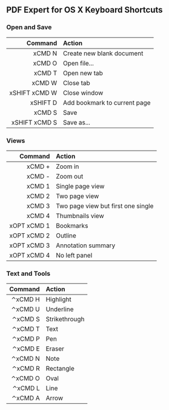 ## PDF Expert for OS X Keyboard Shortcuts

### Open and Save

Command | Action
--: | :--
xCMD N | Create new blank document
xCMD O | Open file...
xCMD T | Open new tab
xCMD W | Close tab
xSHIFT xCMD W | Close window
xSHIFT D | Add bookmark to current page
xCMD S | Save
xSHIFT xCMD S | Save as...

### Views

Command | Action
--: | :--
xCMD + | Zoom in
xCMD - | Zoom out
xCMD 1 | Single page view
xCMD 2 | Two page view
xCMD 3 | Two page view but first one single
xCMD 4 | Thumbnails view
xOPT xCMD 1 | Bookmarks
xOPT xCMD 2 | Outline
xOPT xCMD 3 | Annotation summary
xOPT xCMD 4 | No left panel

### Text and Tools

Command | Action
--: | :--
⌃xCMD H | Highlight
⌃xCMD U | Underline
⌃xCMD S | Strikethrough
⌃xCMD T | Text
⌃xCMD P | Pen
⌃xCMD E | Eraser
⌃xCMD N | Note
⌃xCMD R | Rectangle
⌃xCMD O | Oval
⌃xCMD L | Line
⌃xCMD A | Arrow
